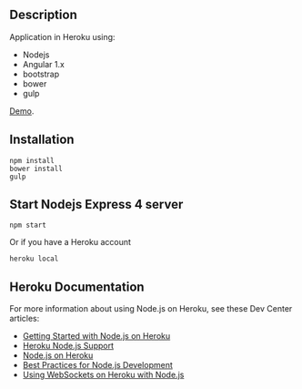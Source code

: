 ## Description

Application in Heroku using:

- Nodejs
- Angular 1.x
- bootstrap
- bower
- gulp

[Demo](https://angular-app-on-heroku-2017.herokuapp.com/).

## Installation

```
npm install
bower install
gulp

```

## Start Nodejs Express 4 server
```
npm start
```
Or if you have a Heroku account

```
heroku local
```


## Heroku Documentation

For more information about using Node.js on Heroku, see these Dev Center articles:

- [Getting Started with Node.js on Heroku](https://devcenter.heroku.com/articles/getting-started-with-nodejs)
- [Heroku Node.js Support](https://devcenter.heroku.com/articles/nodejs-support)
- [Node.js on Heroku](https://devcenter.heroku.com/categories/nodejs)
- [Best Practices for Node.js Development](https://devcenter.heroku.com/articles/node-best-practices)
- [Using WebSockets on Heroku with Node.js](https://devcenter.heroku.com/articles/node-websockets)
